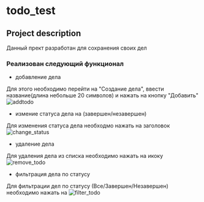 # todo_test
## Project description

Данный прект разработан для сохранения своих дел


### Реализован следующий функционал
- добавление дела

Для этого необходимо перейти на "Создание дела", ввести название(длина небольше 20 символов) и нажать на кнопку "Добавить"
![addtodo](https://sun9-41.userapi.com/impg/C6B9Wf8U5h4t4lW7JjQcAjpNeFv2fDlX6SHGfg/hKT6QBqss7Y.jpg?size=486x1080&quality=96&sign=697d92173bc723391c02037fcda2bb03&type=album)

- измение статуса дела на (завершен/незавершен)

Для изменения статуса дела необходмо нажать на заголовок
![change_status](https://sun9-64.userapi.com/impg/uteYulXVUlGn6_14A73NRHpSl3E3YNa_clWxsA/a5g2A4DT80c.jpg?size=396x878&quality=96&sign=59420930e54e4843b8adfa25dccfe6d0&type=album)

- удаление дела

Для удаления дела из списка необходимо нажать на икоку 
![remove_todo](https://sun9-15.userapi.com/impg/ToE7lyQSa1BL30aW9CXQk76PQo_jrU7H2KDPxw/SycaTUEodSQ.jpg?size=62x55&quality=96&sign=b68a9c97e02fe2ae7b168d1cab1b4493&type=album)

- фильтрация дела по статусу

Для фильтрации дел по статусу (Все/Завершен/Незавершен) необходимо нажать на 
![filter_todo](https://sun9-87.userapi.com/impg/6VdpGCXhzZoSXyl4HlvMhNvapQiWCAL8ryI2iw/C3MEA18RFKM.jpg?size=300x86&quality=96&sign=f23f3de4efbf7b1c8417cfb577804551&type=album)
